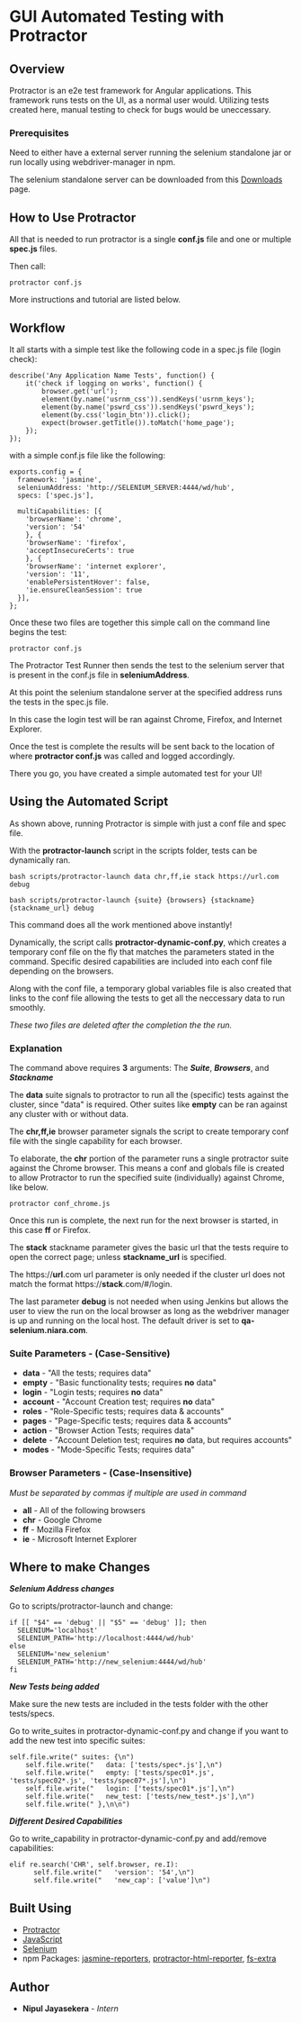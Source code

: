 # GUI Automated Testing with Protractor

## Overview

Protractor is an e2e test framework for Angular applications. This framework runs tests on the UI, as a normal user would.
Utilizing tests created here, manual testing to check for bugs would be uneccessary.

### Prerequisites

Need to either have a external server running the selenium standalone jar or run locally using webdriver-manager in npm.

The selenium standalone server can be downloaded from this [Downloads](http://docs.seleniumhq.org/download/) page.

## How to Use Protractor

All that is needed to run protractor is a single **conf.js** file and one or multiple **spec.js** files.

Then call:

```
protractor conf.js
``` 

More instructions and tutorial are listed below. 

## Workflow

It all starts with a simple test like the following code in a spec.js file (login check):
```
describe('Any Application Name Tests', function() {
	it('check if logging on works', function() {
		browser.get('url');
		element(by.name('usrnm_css')).sendKeys('usrnm_keys');
		element(by.name('pswrd_css')).sendKeys('pswrd_keys');
		element(by.css('login_btn')).click();
		expect(browser.getTitle()).toMatch('home_page');
	});
});	
```

with a simple conf.js file like the following:

```
exports.config = {
  framework: 'jasmine',
  seleniumAddress: 'http://SELENIUM_SERVER:4444/wd/hub',
  specs: ['spec.js'],

  multiCapabilities: [{
    'browserName': 'chrome',
    'version': '54'
    }, {
    'browserName': 'firefox',
    'acceptInsecureCerts': true
    }, {
    'browserName': 'internet explorer',
    'version': '11',
    'enablePersistentHover': false,
    'ie.ensureCleanSession': true
  }],
};
```

Once these two files are together this simple call on the command line begins the test:
```
protractor conf.js
```
The Protractor Test Runner then sends the test to the selenium server that is present in the conf.js file in **seleniumAddress**.

At this point the selenium standalone server at the specified address runs the tests in the spec.js file.

In this case the login test will be ran against Chrome, Firefox, and Internet Explorer. 

Once the test is complete the results will be sent back to the location of where **protractor conf.js** was called and logged accordingly.

There you go, you have created a simple automated test for your UI!

## Using the Automated Script

As shown above, running Protractor is simple with just a conf file and spec file.

With the **protractor-launch** script in the scripts folder, tests can be dynamically ran.

```
bash scripts/protractor-launch data chr,ff,ie stack https://url.com debug

bash scripts/protractor-launch {suite} {browsers} {stackname} {stackname_url} debug
```

This command does all the work mentioned above instantly!

Dynamically, the script calls **protractor-dynamic-conf.py**, which creates a temporary conf file on the fly that matches the parameters stated in the command. Specific desired capabilities are included into each conf file depending on the browsers.

Along with the conf file, a temporary global variables file is also created that links to the conf file allowing the tests to get all the neccessary data to run smoothly. 

*These two files are deleted after the completion the the run.*

### Explanation

The command above requires **3** arguments: The ***Suite***, ***Browsers***, and ***Stackname***

The **data** suite signals to protractor to run all the (specific) tests against the cluster, since "data" is required. Other suites like **empty** can be ran against any cluster with or without data.

The **chr,ff,ie** browser parameter signals the script to create temporary conf file with the single capability for each browser. 

To elaborate, the **chr** portion of the parameter runs a single protractor suite against the Chrome browser. This means a conf and globals file is created to allow Protractor to run the specified suite (individually) against Chrome, like below.
```
protractor conf_chrome.js 
```
Once this run is complete, the next run for the next browser is started, in this case **ff** or Firefox.

The **stack** stackname parameter gives the basic url that the tests require to open the correct page; unless **stackname_url** is specified. 

The https://**url**.com url parameter is only needed if the cluster url does not match the format https://**stack**.com/#/login.

The last parameter **debug** is not needed when using Jenkins but allows the user to view the run on the local browser as long as the webdriver manager is up and running on the local host. The default driver is set to **qa-selenium.niara.com**.

### Suite Parameters - (Case-Sensitive)

* **data** - "All the tests; requires data"
* **empty** - "Basic functionality tests; requires **no** data"
* **login** - "Login tests; requires **no** data"
* **account** - "Account Creation test; requires **no** data"
* **roles** - "Role-Specific tests; requires data & accounts"
* **pages** - "Page-Specific tests; requires data & accounts"
* **action** - "Browser Action Tests; requires data"
* **delete** - "Account Deletion test; requires **no** data, but requires accounts"
* **modes** - "Mode-Specific Tests; requires data"

### Browser Parameters - (Case-Insensitive)
*Must be separated by commas if multiple are used in command*
* **all** - All of the following browsers
* **chr** - Google Chrome
* **ff** - Mozilla Firefox
* **ie** - Microsoft Internet Explorer

## Where to make Changes
***Selenium Address changes***

Go to scripts/protractor-launch and change:

```
if [[ "$4" == 'debug' || "$5" == 'debug' ]]; then
  SELENIUM='localhost'
  SELENIUM_PATH='http://localhost:4444/wd/hub'
else
  SELENIUM='new_selenium'
  SELENIUM_PATH='http://new_selenium:4444/wd/hub'
fi
```

***New Tests being added***

Make sure the new tests are included in the tests folder with the other tests/specs.

Go to write_suites in protractor-dynamic-conf.py and change if you want to add the new test into specific suites:

```
self.file.write(" suites: {\n")
    self.file.write("   data: ['tests/spec*.js'],\n")
    self.file.write("   empty: ['tests/spec01*.js', 'tests/spec02*.js', 'tests/spec07*.js'],\n")
    self.file.write("   login: ['tests/spec01*.js'],\n")
    self.file.write("   new_test: ['tests/new_test*.js'],\n")
    self.file.write(" },\n\n")
```

***Different Desired Capabilities***

Go to write_capability in protractor-dynamic-conf.py and add/remove capabilities:

```
elif re.search('CHR', self.browser, re.I):
      self.file.write("   'version': '54',\n")
      self.file.write("   'new_cap': ['value']\n")
```

## Built Using

* [Protractor](http://www.protractortest.org/#/)
* [JavaScript](https://www.javascript.com)
* [Selenium](http://www.seleniumhq.org)
* npm Packages: [jasmine-reporters](https://www.npmjs.com/package/jasmine-reporters), [protractor-html-reporter](https://www.npmjs.com/package/protractor-html-reporter), [fs-extra](https://www.npmjs.com/package/fs-extra)

## Author
* **Nipul Jayasekera** - *Intern*
